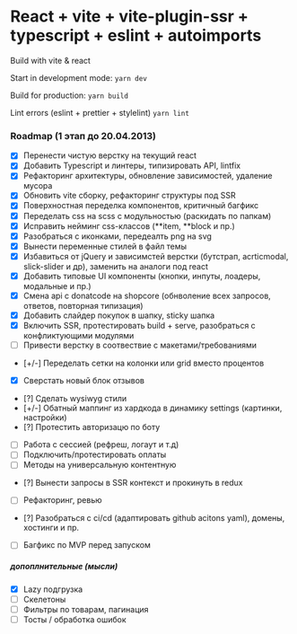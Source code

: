 # React + vite + vite-plugin-ssr + typescript + eslint + autoimports

Build with vite & react

Start in development mode:
`yarn dev`

Build for production:
`yarn build`

Lint errors (eslint + prettier + stylelint)
`yarn lint`

### Roadmap (1 этап до 20.04.2013)

- [x] Перенести чистую верстку на текущий react
- [x] Добавить Typescript и линтеры, типизировать API, lintfix
- [x] Рефакторинг архитектуры, обновление зависимостей, удаление мусора
- [x] Обновить vite сборку, рефакторинг структуры под SSR
- [x] Поверхностная переделка компонентов, критичный багфикс
- [x] Переделать css на scss с модульностью (раскидать по папкам)
- [x] Исправить нейминг css-классов (**item, **block и пр.)
- [x] Разобраться с иконками, передеалть png на svg
- [x] Вынести переменные стилей в файл темы
- [x] Избавиться от jQuery и зависимстей верстки (бутстрап, acrticmodal, slick-slider и др), заменить на аналоги под react
- [x] Добавить типовые UI компоненты (кнопки, инпуты, лоадеры, модальные и пр.)
- [x] Смена api с donatcode на shopcore (обнволение всех запросов, ответов, повторная типизация)
- [x] Добавить слайдер покупок в шапку, sticky шапка
- [x] Включить SSR, протестировать build + serve, разобраться с конфликтующими модулями
- [ ] Привести верстку в соотвествие с макетами/требованиями
- [+/-] Переделать сетки на колонки или grid вместо процентов
- [x] Сверстать новый блок отзывов
- [?] Сделать wysiwyg стили
- [+/-] Обатный маппинг из хардкода в динамику settings (картинки, настройки)
- [?] Протестить авторизацю по боту
- [ ] Работа с сессией (рефреш, логаут и т.д)
- [ ] Подключить/протестировать оплаты
- [ ] Методы на универсальную контентную
- [?] Вынести запросы в SSR контекст и прокинуть в redux
- [ ] Рефакторинг, ревью
- [?] Разобраться с ci/cd (адаптировать github acitons yaml), домены, хостинги и пр.
- [ ] Багфикс по MVP перед запуском

##### допоплнительные (мысли)

- [x] Lazy подгрузка
- [ ] Скелетоны
- [ ] Фильтры по товарам, пагинация
- [ ] Тосты / обработка ошибок
